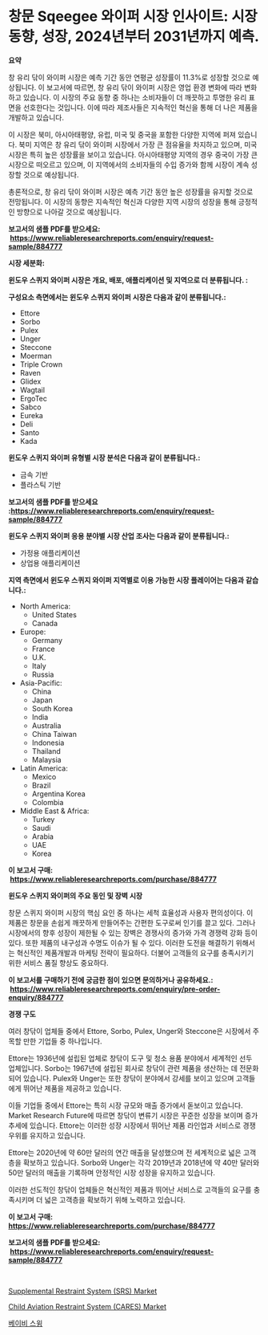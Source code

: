 <p><h1>창문 Sqeegee 와이퍼 시장 인사이트: 시장 동향, 성장, 2024년부터 2031년까지 예측.</h1></p><p><strong>요약</strong></p>
<p><p>창 유리 닦이 와이퍼 시장은 예측 기간 동안 연평균 성장률이 11.3%로 성장할 것으로 예상됩니다. 이 보고서에 따르면, 창 유리 닦이 와이퍼 시장은 영업 환경 변화에 따라 변화하고 있습니다. 이 시장의 주요 동향 중 하나는 소비자들이 더 깨끗하고 투명한 유리 표면을 선호한다는 것입니다. 이에 따라 제조사들은 지속적인 혁신을 통해 더 나은 제품을 개발하고 있습니다.</p><p>이 시장은 북미, 아시아태평양, 유럽, 미국 및 중국을 포함한 다양한 지역에 퍼져 있습니다. 북미 지역은 창 유리 닦이 와이퍼 시장에서 가장 큰 점유율을 차지하고 있으며, 미국 시장은 특히 높은 성장률을 보이고 있습니다. 아시아태평양 지역의 경우 중국이 가장 큰 시장으로 떠오르고 있으며, 이 지역에서의 소비자들의 수입 증가와 함께 시장이 계속 성장할 것으로 예상됩니다.</p><p>총론적으로, 창 유리 닦이 와이퍼 시장은 예측 기간 동안 높은 성장률을 유지할 것으로 전망됩니다. 이 시장의 동향은 지속적인 혁신과 다양한 지역 시장의 성장을 통해 긍정적인 방향으로 나아갈 것으로 예상됩니다.</p></p>
<p><strong>보고서의 샘플 PDF를 받으세요: &nbsp;<a href="https://www.reliableresearchreports.com/enquiry/request-sample/884777">https://www.reliableresearchreports.com/enquiry/request-sample/884777</a></strong></p>
<p><strong>시장 세분화:</strong></p>
<p><strong> 윈도우 스퀴지 와이퍼 시장은 개요, 배포, 애플리케이션 및 지역으로 더 분류됩니다. :</strong></p>
<p><strong>구성요소 측면에서는 윈도우 스퀴지 와이퍼 시장은 다음과 같이 분류됩니다.:</strong></p>
<p><ul><li>Ettore</li><li>Sorbo</li><li>Pulex</li><li>Unger</li><li>Steccone</li><li>Moerman</li><li>Triple Crown</li><li>Raven</li><li>Glidex</li><li>Wagtail</li><li>ErgoTec</li><li>Sabco</li><li>Eureka</li><li>Deli</li><li>Santo</li><li>Kada</li></ul></p>
<p><strong> 윈도우 스퀴지 와이퍼 유형별 시장 분석은 다음과 같이 분류됩니다.:</strong></p>
<p><ul><li>금속 기반</li><li>플라스틱 기반</li></ul></p>
<p><strong>보고서의 샘플 PDF를 받으세요 :<a href="https://www.reliableresearchreports.com/enquiry/request-sample/884777">https://www.reliableresearchreports.com/enquiry/request-sample/884777</a></strong></p>
<p><strong> 윈도우 스퀴지 와이퍼 응용 분야별 시장 산업 조사는 다음과 같이 분류됩니다.:</strong></p>
<p><ul><li>가정용 애플리케이션</li><li>상업용 애플리케이션</li></ul></p>
<p><strong>지역 측면에서 윈도우 스퀴지 와이퍼 지역별로 이용 가능한 시장 플레이어는 다음과 같습니다.:</strong></p>
<p><ul>
    <li>
        North America:
        <ul>
            <li>United States</li>
            <li>Canada</li>
        </ul>
    </li>
    <li>
        Europe:
        <ul>
            <li>Germany</li>
            <li>France</li>
            <li>U.K.</li>
            <li>Italy</li>
            <li>Russia</li>
        </ul>
    </li>
    <li>
        Asia-Pacific:
        <ul>
            <li>China</li>
            <li>Japan</li>
            <li>South Korea</li>
            <li>India</li>
            <li>Australia</li>
            <li>China Taiwan</li>
            <li>Indonesia</li>
            <li>Thailand</li>
            <li>Malaysia</li>
        </ul>
    </li>
    <li>
        Latin America:
        <ul>
            <li>Mexico</li>
            <li>Brazil</li>
            <li>Argentina Korea</li>
            <li>Colombia</li>
        </ul>
    </li>
    <li>
        Middle East & Africa:
        <ul>
            <li>Turkey</li>
            <li>Saudi</li>
            <li>Arabia</li>
            <li>UAE</li>
            <li>Korea</li>
        </ul>
    </li>
    </ul></p>
<p><strong>이 보고서 구매: &nbsp;<a href="https://www.reliableresearchreports.com/purchase/884777">https://www.reliableresearchreports.com/purchase/884777</a></strong></p>
<p><strong>윈도우 스퀴지 와이퍼의 주요 동인 및 장벽 시장</strong></p>
<p><p>창문 스퀴지 와이퍼 시장의 핵심 요인 중 하나는 세척 효율성과 사용자 편의성이다. 이 제품은 창문을 손쉽게 깨끗하게 만들어주는 간편한 도구로써 인기를 끌고 있다. 그러나 시장에서의 향후 성장이 제한될 수 있는 장벽은 경쟁사의 증가와 가격 경쟁력 강화 등이 있다. 또한 제품의 내구성과 수명도 이슈가 될 수 있다. 이러한 도전을 해결하기 위해서는 혁신적인 제품개발과 마케팅 전략이 필요하다. 더불어 고객들의 요구를 충족시키기 위한 서비스 품질 향상도 중요하다.</p></p>
<p><strong>이 보고서를 구매하기 전에 궁금한 점이 있으면 문의하거나 공유하세요.: &nbsp;<a href="https://www.reliableresearchreports.com/enquiry/pre-order-enquiry/884777">https://www.reliableresearchreports.com/enquiry/pre-order-enquiry/884777</a></strong></p>
<p><strong>경쟁 구도</strong></p>
<p><p>여러 창닦이 업체들 중에서 Ettore, Sorbo, Pulex, Unger와 Steccone은 시장에서 주목할 만한 기업들 중 하나입니다. </p><p>Ettore는 1936년에 설립된 업체로 창닦이 도구 및 청소 용품 분야에서 세계적인 선두 업체입니다. Sorbo는 1967년에 설립된 회사로 창닦이 관련 제품을 생산하는 데 전문화되어 있습니다. Pulex와 Unger는 또한 창닦이 분야에서 강세를 보이고 있으며 고객들에게 뛰어난 제품을 제공하고 있습니다. </p><p>이들 기업들 중에서 Ettore는 특히 시장 규모와 매출 증가에서 돋보이고 있습니다. Market Research Future에 따르면 창닦이 변류기 시장은 꾸준한 성장을 보이며 증가 추세에 있습니다. Ettore는 이러한 성장 시장에서 뛰어난 제품 라인업과 서비스로 경쟁우위를 유지하고 있습니다. </p><p>Ettore는 2020년에 약 60만 달러의 연간 매출을 달성했으며 전 세계적으로 넓은 고객층을 확보하고 있습니다. Sorbo와 Unger는 각각 2019년과 2018년에 약 40만 달러와 50만 달러의 매출을 기록하며 안정적인 시장 성장을 유지하고 있습니다. </p><p>이러한 선도적인 창닦이 업체들은 혁신적인 제품과 뛰어난 서비스로 고객들의 요구를 충족시키며 더 넓은 고객층을 확보하기 위해 노력하고 있습니다.</p></p>
<p><strong>이 보고서 구매: &nbsp; <a href="https://www.reliableresearchreports.com/purchase/884777">https://www.reliableresearchreports.com/purchase/884777</a></strong></p>
<p><strong>보고서의 샘플 PDF를 받으세요: &nbsp;<a href="https://www.reliableresearchreports.com/enquiry/request-sample/884777">https://www.reliableresearchreports.com/enquiry/request-sample/884777</a></strong><strong></strong></p>
<p>&nbsp;</p>
<p><p><a href="https://butternut-bug-553.notion.site/Supplemental-Restraint-System-SRS-Market-Size-Market-Trends-and-Growth-Outlook-forecasted-for-pe-92785ef2356c46b5a39ab1b6999a0c8f">Supplemental Restraint System (SRS) Market</a></p><p><a href="https://invited-way-688.notion.site/Child-Aviation-Restraint-System-CARES-Market-Size-2024-2031-Global-Industrial-Analysis-Key-Geog-8d10d65a23114daf809dedd501afacaf">Child Aviation Restraint System (CARES) Market</a></p><p><a href="https://github.com/fernandotryO5lson96765/Market-Research-Report-List-1/blob/main/20671424986.md">베이비 스윙</a></p></p>